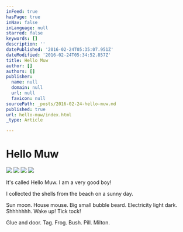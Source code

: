 ```yaml
---
inFeed: true
hasPage: true
inNav: false
inLanguage: null
starred: false
keywords: []
description: ''
datePublished: '2016-02-24T05:35:07.951Z'
dateModified: '2016-02-24T05:34:52.857Z'
title: Hello Muw
author: []
authors: []
publisher:
  name: null
  domain: null
  url: null
  favicon: null
sourcePath: _posts/2016-02-24-hello-muw.md
published: true
url: hello-muw/index.html
_type: Article

---
```

# Hello Muw
![](https://the-grid-user-content.s3-us-west-2.amazonaws.com/bb62e6c7-b4c4-4a0e-aec8-41dcbfee1c20.jpg)
![](https://the-grid-user-content.s3-us-west-2.amazonaws.com/e3de87b5-9eff-4c3e-861a-0fe869290a1c.JPG)
![](https://the-grid-user-content.s3-us-west-2.amazonaws.com/33b4e98d-3d92-41d3-af59-7b9cc9257c0c.JPG)
![](https://the-grid-user-content.s3-us-west-2.amazonaws.com/70e7ee50-0b02-411b-bce4-983b7f203b65.JPG)

It's called Hello Muw. I am a very good boy!

I collected the shells from the beach on a sunny day. 

Sun moon. House mouse. Big small bubble beard. Electricity light dark. Shhhhhhh. Wake up! Tick tock! 

Glue and door. Tag. Frog. Bush. Pill. Milton.